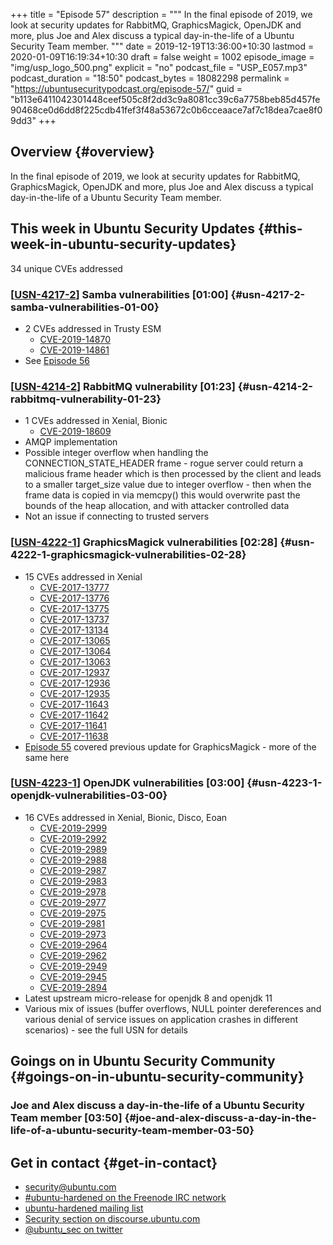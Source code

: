 +++
title = "Episode 57"
description = """
  In the final episode of 2019, we look at security updates for RabbitMQ,
  GraphicsMagick, OpenJDK and more, plus Joe and Alex discuss a typical
  day-in-the-life of a Ubuntu Security Team member.
  """
date = 2019-12-19T13:36:00+10:30
lastmod = 2020-01-09T16:19:34+10:30
draft = false
weight = 1002
episode_image = "img/usp_logo_500.png"
explicit = "no"
podcast_file = "USP_E057.mp3"
podcast_duration = "18:50"
podcast_bytes = 18082298
permalink = "https://ubuntusecuritypodcast.org/episode-57/"
guid = "b113e6411042301448ceef505c8f2dd3c9a8081cc39c6a7758beb85d457fe90468ce0d6dd8f225cdb41fef3f48a53672c0b6cceaace7af7c18dea7cae8f09dd3"
+++

## Overview {#overview}

In the final episode of 2019, we look at security updates for RabbitMQ,
GraphicsMagick, OpenJDK and more, plus Joe and Alex discuss a typical
day-in-the-life of a Ubuntu Security Team member.


## This week in Ubuntu Security Updates {#this-week-in-ubuntu-security-updates}

34 unique CVEs addressed


### [[USN-4217-2](https://usn.ubuntu.com/4217-2/)] Samba vulnerabilities [01:00] {#usn-4217-2-samba-vulnerabilities-01-00}

-   2 CVEs addressed in Trusty ESM
    -   [CVE-2019-14870](https://people.canonical.com/~ubuntu-security/cve/CVE-2019-14870) <!-- medium -->
    -   [CVE-2019-14861](https://people.canonical.com/~ubuntu-security/cve/CVE-2019-14861) <!-- medium -->
-   See [Episode 56](https://ubuntusecuritypodcast.org/episode-56/)


### [[USN-4214-2](https://usn.ubuntu.com/4214-2/)] RabbitMQ vulnerability [01:23] {#usn-4214-2-rabbitmq-vulnerability-01-23}

-   1 CVEs addressed in Xenial, Bionic
    -   [CVE-2019-18609](https://people.canonical.com/~ubuntu-security/cve/CVE-2019-18609) <!-- medium -->
-   AMQP implementation
-   Possible integer overflow when handling the CONNECTION\_STATE\_HEADER
    frame - rogue server could return a malicious frame header which is then
    processed by the client and leads to a smaller target\_size value due to
    integer overflow - then when the frame data is copied in via memcpy()
    this would overwrite past the bounds of the heap allocation, and with
    attacker controlled data
-   Not an issue if connecting to trusted servers


### [[USN-4222-1](https://usn.ubuntu.com/4222-1/)] GraphicsMagick vulnerabilities [02:28] {#usn-4222-1-graphicsmagick-vulnerabilities-02-28}

-   15 CVEs addressed in Xenial
    -   [CVE-2017-13777](https://people.canonical.com/~ubuntu-security/cve/CVE-2017-13777) <!-- medium -->
    -   [CVE-2017-13776](https://people.canonical.com/~ubuntu-security/cve/CVE-2017-13776) <!-- medium -->
    -   [CVE-2017-13775](https://people.canonical.com/~ubuntu-security/cve/CVE-2017-13775) <!-- medium -->
    -   [CVE-2017-13737](https://people.canonical.com/~ubuntu-security/cve/CVE-2017-13737) <!-- low -->
    -   [CVE-2017-13134](https://people.canonical.com/~ubuntu-security/cve/CVE-2017-13134) <!-- medium -->
    -   [CVE-2017-13065](https://people.canonical.com/~ubuntu-security/cve/CVE-2017-13065) <!-- medium -->
    -   [CVE-2017-13064](https://people.canonical.com/~ubuntu-security/cve/CVE-2017-13064) <!-- medium -->
    -   [CVE-2017-13063](https://people.canonical.com/~ubuntu-security/cve/CVE-2017-13063) <!-- medium -->
    -   [CVE-2017-12937](https://people.canonical.com/~ubuntu-security/cve/CVE-2017-12937) <!-- low -->
    -   [CVE-2017-12936](https://people.canonical.com/~ubuntu-security/cve/CVE-2017-12936) <!-- medium -->
    -   [CVE-2017-12935](https://people.canonical.com/~ubuntu-security/cve/CVE-2017-12935) <!-- low -->
    -   [CVE-2017-11643](https://people.canonical.com/~ubuntu-security/cve/CVE-2017-11643) <!-- medium -->
    -   [CVE-2017-11642](https://people.canonical.com/~ubuntu-security/cve/CVE-2017-11642) <!-- medium -->
    -   [CVE-2017-11641](https://people.canonical.com/~ubuntu-security/cve/CVE-2017-11641) <!-- medium -->
    -   [CVE-2017-11638](https://people.canonical.com/~ubuntu-security/cve/CVE-2017-11638) <!-- medium -->
-   [Episode 55](https://ubuntusecuritypodcast.org/episode-55/) covered previous update for GraphicsMagick - more of the same
    here


### [[USN-4223-1](https://usn.ubuntu.com/4223-1/)] OpenJDK vulnerabilities [03:00] {#usn-4223-1-openjdk-vulnerabilities-03-00}

-   16 CVEs addressed in Xenial, Bionic, Disco, Eoan
    -   [CVE-2019-2999](https://people.canonical.com/~ubuntu-security/cve/CVE-2019-2999) <!-- medium -->
    -   [CVE-2019-2992](https://people.canonical.com/~ubuntu-security/cve/CVE-2019-2992) <!-- medium -->
    -   [CVE-2019-2989](https://people.canonical.com/~ubuntu-security/cve/CVE-2019-2989) <!-- medium -->
    -   [CVE-2019-2988](https://people.canonical.com/~ubuntu-security/cve/CVE-2019-2988) <!-- medium -->
    -   [CVE-2019-2987](https://people.canonical.com/~ubuntu-security/cve/CVE-2019-2987) <!-- medium -->
    -   [CVE-2019-2983](https://people.canonical.com/~ubuntu-security/cve/CVE-2019-2983) <!-- medium -->
    -   [CVE-2019-2978](https://people.canonical.com/~ubuntu-security/cve/CVE-2019-2978) <!-- medium -->
    -   [CVE-2019-2977](https://people.canonical.com/~ubuntu-security/cve/CVE-2019-2977) <!-- medium -->
    -   [CVE-2019-2975](https://people.canonical.com/~ubuntu-security/cve/CVE-2019-2975) <!-- medium -->
    -   [CVE-2019-2981](https://people.canonical.com/~ubuntu-security/cve/CVE-2019-2981) <!-- medium -->
    -   [CVE-2019-2973](https://people.canonical.com/~ubuntu-security/cve/CVE-2019-2973) <!-- medium -->
    -   [CVE-2019-2964](https://people.canonical.com/~ubuntu-security/cve/CVE-2019-2964) <!-- medium -->
    -   [CVE-2019-2962](https://people.canonical.com/~ubuntu-security/cve/CVE-2019-2962) <!-- medium -->
    -   [CVE-2019-2949](https://people.canonical.com/~ubuntu-security/cve/CVE-2019-2949) <!-- medium -->
    -   [CVE-2019-2945](https://people.canonical.com/~ubuntu-security/cve/CVE-2019-2945) <!-- medium -->
    -   [CVE-2019-2894](https://people.canonical.com/~ubuntu-security/cve/CVE-2019-2894) <!-- medium -->
-   Latest upstream micro-release for openjdk 8 and openjdk 11
-   Various mix of issues (buffer overflows, NULL pointer dereferences and
    various denial of service issues on application crashes in different
    scenarios) - see the full USN for details


## Goings on in Ubuntu Security Community {#goings-on-in-ubuntu-security-community}


### Joe and Alex discuss a day-in-the-life of a Ubuntu Security Team member [03:50] {#joe-and-alex-discuss-a-day-in-the-life-of-a-ubuntu-security-team-member-03-50}


## Get in contact {#get-in-contact}

-   [security@ubuntu.com](mailto:security@ubuntu.com)
-   [#ubuntu-hardened on the Freenode IRC network](http://webchat.freenode.net/#ubuntu-hardened)
-   [ubuntu-hardened mailing list](https://lists.ubuntu.com/mailman/listinfo/ubuntu-hardened)
-   [Security section on discourse.ubuntu.com](https://discourse.ubuntu.com/c/security)
-   [@ubuntu\_sec on twitter](https://twitter.com/ubuntu%5Fsec)